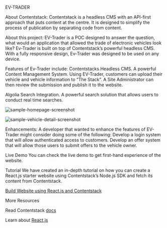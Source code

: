 EV-TRADER

About Contentstack: Contentstack is a headless CMS with an API-first approach that puts content at the centre. It is designed to simplify the process of publication by separating code from content.

About this project: EV-Trader is a POC designed to answer the question, what would an application that allowed the trade of electronic vehicles look like? Ev-Trader is built on top of Contentstack’s powerful headless CMS. With a fully responsive design, Ev-Trader was designed to be used on any device.

Features of Ev-Trader include:
Contentstacks Headless CMS. A powerful Content Management System. Using EV-Trader, customers can upload their vehicle and vehicle information to “The Stack”. A Site Administrator can then review the submission and publish it to the website.   

Algolia Search Integration. A powerful search solution that allows users to conduct real time searches.

![sample-homepage-screenshot](https://user-images.githubusercontent.com/8973713/126819700-b3d9be19-bd3e-417f-9fe3-a9fb0cac2564.png)

![sample-vehicle-detail-screenshot](https://user-images.githubusercontent.com/8973713/126819735-bb82847f-1dfe-43e9-b83d-ed384edb4929.png)

Enhancements:
A developer that wanted to enhance the features of EV-Trader might consider doing some of the following:
Develop a login system that will allow authenticated access to customers. 
Develop an offer system that will allow those users to submit offers to the vehicle owner.

Live Demo
You can check the live demo to get first-hand experience of the website.

Tutorial
We have created an in-depth tutorial on how you can create a React.js starter website using Contentstack’s Node.js SDK and fetch its content from Contentstack.

[Build Website using React.js and Contentstack](https://www.contentstack.com/docs/developers/sample-apps/build-a-starter-website-using-react-js-and-contentstack/)

More Resources

Read Contentstack [docs](https://www.contentstack.com/docs/)

Learn about [React.js](https://reactjs.org/docs/getting-started.html)

